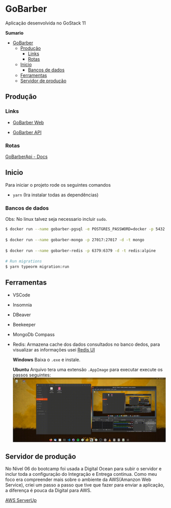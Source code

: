 # GoBarber
Aplicação desenvolvida no GoStack 11

**Sumario**
- [GoBarber](#gobarber)
  - [Produção](#produção)
    - [Links](#links)
    - [Rotas](#rotas)
  - [Inicio](#inicio)
    - [Bancos de dados](#bancos-de-dados)
  - [Ferramentas](#ferramentas)
  - [Servidor de produção](#servidor-de-produção)


## Produção

### Links
- [GoBarber Web](https://gobarber.copyrights.tech/)

-  [GoBarber API](https://api.gobarber.copyrights.tech/)

### Rotas

  [GoBarberApi - Docs](docs/APIDocumentation.md)


## Inicio

Para iniciar o projeto rode os seguintes comandos
- `yarn` (Ira instalar todas as dependências)

### Bancos de dados

Obs: No linux talvez seja necessario incluir `sudo`.

```bash
$ docker run --name gobarber-pgsql -e POSTGRES_PASSWORD=docker -p 5432:5432 -d postgres

$ docker run --name gobarber-mongo -p 27017:27017 -d -t mongo

$ docker run --name gobarber-redis -p 6379:6379 -d -t redis:alpine

# Run migrations
$ yarn typeorm migration:run
```

## Ferramentas
- VSCode

- Insomnia

- DBeaver

- Beekeeper

- MongoDb Compass

- Redis: Armazena cache dos dados consultados no banco dedos, para visualizar as informações usei [Redis UI](https://www.electronjs.org/apps/redis-gui-unofficial)

  **Windows**
  Baixa o `.exe` e instale.

  **Ubuntu**
  Arquivo tera uma extensão `.AppImage` para executar execute os passos seguintes:
  ![sparkless](docs/2021-04-28%2013-45-26.gif)

## Servidor de produção

No Nível 06 do bootcamp foi usada a Digital Ocean para subir o servidor e inclur toda a configuração do Integração e Entrega continua. Como meu foco era compreender mais sobre o ambiente da AWS(Amanzon Web Service), criei um passo a passo que tive que fazer para enviar a aplicação, a diferença é pouca da Digital para AWS.

[AWS ServerUp](docs/AwsServerUp.md)

